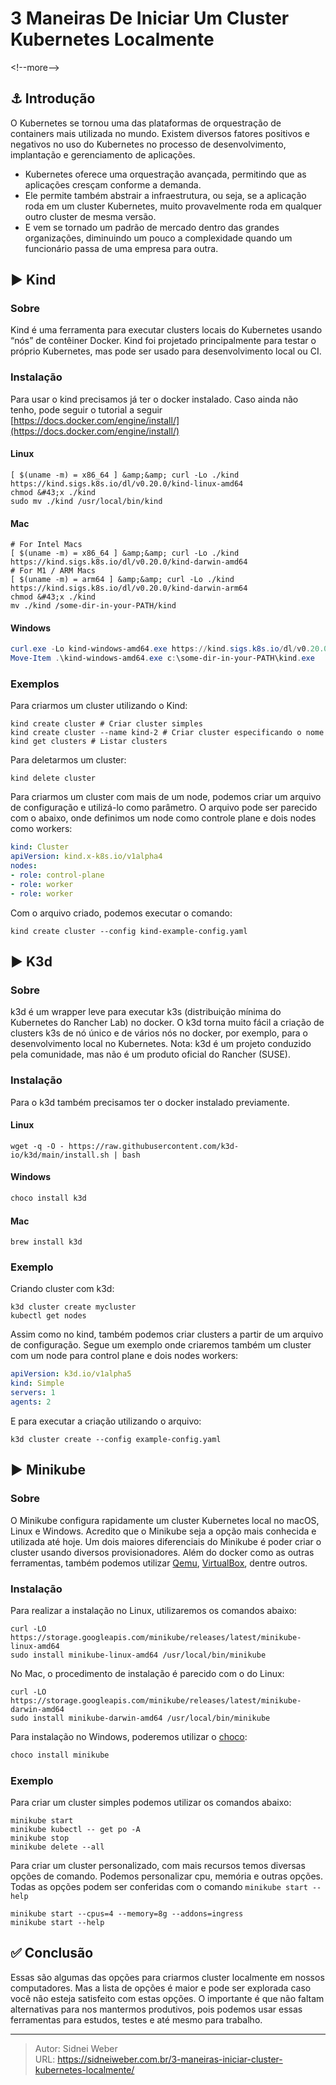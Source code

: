 # 3 Maneiras De Iniciar Um Cluster Kubernetes Localmente

&lt;!--more--&gt;

## :anchor: Introdução

O Kubernetes se tornou uma das plataformas de orquestração de containers mais utilizada no mundo. Existem diversos fatores positivos e negativos no uso do Kubernetes no processo de desenvolvimento, implantação e gerenciamento de aplicações.
* Kubernetes oferece uma orquestração avançada, permitindo que as aplicações cresçam conforme a demanda.
* Ele permite também abstrair a infraestrutura, ou seja, se a aplicação roda em um cluster Kubernetes, muito provavelmente roda em qualquer outro cluster de mesma versão.
* E vem se tornado um padrão de mercado dentro das grandes organizações, diminuindo um pouco a complexidade quando um funcionário passa de uma empresa para outra.

## :arrow_forward: Kind

### Sobre
Kind é uma ferramenta para executar clusters locais do Kubernetes usando “nós” de contêiner Docker. Kind foi projetado principalmente para testar o próprio Kubernetes, mas pode ser usado para desenvolvimento local ou CI.

### Instalação
Para usar o kind precisamos já ter o docker instalado. Caso ainda não tenho, pode seguir o tutorial a seguir [https://docs.docker.com/engine/install/](https://docs.docker.com/engine/install/)

#### Linux
```shell
[ $(uname -m) = x86_64 ] &amp;&amp; curl -Lo ./kind https://kind.sigs.k8s.io/dl/v0.20.0/kind-linux-amd64
chmod &#43;x ./kind
sudo mv ./kind /usr/local/bin/kind
```

#### Mac
```shell
# For Intel Macs
[ $(uname -m) = x86_64 ] &amp;&amp; curl -Lo ./kind https://kind.sigs.k8s.io/dl/v0.20.0/kind-darwin-amd64
# For M1 / ARM Macs
[ $(uname -m) = arm64 ] &amp;&amp; curl -Lo ./kind https://kind.sigs.k8s.io/dl/v0.20.0/kind-darwin-arm64
chmod &#43;x ./kind
mv ./kind /some-dir-in-your-PATH/kind
```

#### Windows
```powershell
curl.exe -Lo kind-windows-amd64.exe https://kind.sigs.k8s.io/dl/v0.20.0/kind-windows-amd64
Move-Item .\kind-windows-amd64.exe c:\some-dir-in-your-PATH\kind.exe
```

### Exemplos
Para criarmos um cluster utilizando o Kind:
```shell
kind create cluster # Criar cluster simples
kind create cluster --name kind-2 # Criar cluster especificando o nome
kind get clusters # Listar clusters
```

Para deletarmos um cluster:

```shell
kind delete cluster
```

Para criarmos um cluster com mais de um node, podemos criar um arquivo de configuração e utilizá-lo como parâmetro. O arquivo pode ser parecido com o abaixo, onde definimos um node como controle plane e dois nodes como workers:

```yaml
kind: Cluster
apiVersion: kind.x-k8s.io/v1alpha4
nodes:
- role: control-plane
- role: worker
- role: worker
```
Com o arquivo criado, podemos executar o comando:
```shell
kind create cluster --config kind-example-config.yaml
```

## :arrow_forward: K3d

### Sobre

k3d é um wrapper leve para executar k3s (distribuição mínima do Kubernetes do Rancher Lab) no docker. O k3d torna muito fácil a criação de clusters k3s de nó único e de vários nós no docker, por exemplo, para o desenvolvimento local no Kubernetes.
Nota: k3d é um projeto conduzido pela comunidade, mas não é um produto oficial do Rancher (SUSE).

### Instalação

Para o k3d também precisamos ter o docker instalado previamente.

#### Linux
```shell
wget -q -O - https://raw.githubusercontent.com/k3d-io/k3d/main/install.sh | bash
```

#### Windows
```powershell
choco install k3d
```

#### Mac
```shell
brew install k3d
```

### Exemplo

Criando cluster com k3d:
```shell
k3d cluster create mycluster
kubectl get nodes
```

Assim como no kind, também podemos criar clusters a partir de um arquivo de configuração. Segue um exemplo onde criaremos também um cluster com um node para control plane e dois nodes workers:

```yaml
apiVersion: k3d.io/v1alpha5
kind: Simple
servers: 1
agents: 2
```
E para executar a criação utilizando o arquivo:

```shell
k3d cluster create --config example-config.yaml
```

## :arrow_forward: Minikube

### Sobre

O Minikube configura rapidamente um cluster Kubernetes local no macOS, Linux e Windows.
Acredito que o Minikube seja a opção mais conhecida e utilizada até hoje. Um dois maiores diferenciais do Minikube é poder criar o cluster usando diversos provisionadores. Além do docker como as outras ferramentas, também podemos utilizar [Qemu](https://www.qemu.org), [VirtualBox](https://www.virtualbox.org), dentre outros.

### Instalação

Para realizar a instalação no Linux, utilizaremos os comandos abaixo:
```shell
curl -LO https://storage.googleapis.com/minikube/releases/latest/minikube-linux-amd64
sudo install minikube-linux-amd64 /usr/local/bin/minikube
```

No Mac, o procedimento de instalação é parecido com o do Linux:
```shell
curl -LO https://storage.googleapis.com/minikube/releases/latest/minikube-darwin-amd64
sudo install minikube-darwin-amd64 /usr/local/bin/minikube
```

Para instalação no Windows, poderemos utilizar o [choco](https://sidneiweber.com.br/instalando-e-gerenciando-programas-no-windows-com-chocolatey/):
```powershell
choco install minikube
```

### Exemplo

Para criar um cluster simples podemos utilizar os comandos abaixo:
```shell
minikube start
minikube kubectl -- get po -A
minikube stop
minikube delete --all
```

Para criar um cluster personalizado, com mais recursos temos diversas opções de comando. Podemos personalizar cpu, memória e outras opções. Todas as opções podem ser conferidas com o comando `minikube start --help`
```
minikube start --cpus=4 --memory=8g --addons=ingress
minikube start --help
```

## :white_check_mark: Conclusão

Essas são algumas das opções para criarmos cluster localmente em nossos computadores. Mas a lista de opções é maior e pode ser explorada caso você não esteja satisfeito com estas opções. O importante é que não faltam alternativas para nos mantermos produtivos, pois podemos usar essas ferramentas para estudos, testes e até mesmo para trabalho.

---

> Autor: Sidnei Weber  
> URL: https://sidneiweber.com.br/3-maneiras-iniciar-cluster-kubernetes-localmente/  

